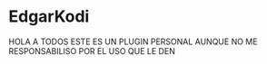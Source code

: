 # EdgarKodi
HOLA A TODOS ESTE ES UN PLUGIN PERSONAL AUNQUE NO ME RESPONSABILISO POR EL USO QUE LE DEN
